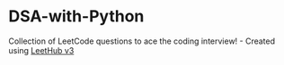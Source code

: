 # DSA-with-Python
Collection of LeetCode questions to ace the coding interview! - Created using [LeetHub v3](https://github.com/raphaelheinz/LeetHub-3.0)
